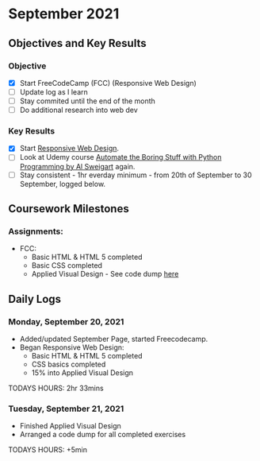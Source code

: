 # September 2021

## Objectives and Key Results

### Objective
- [X] Start FreeCodeCamp (FCC) (Responsive Web Design)
- [ ] Update log as I learn
- [ ] Stay commited until the end of the month
- [ ] Do additional research into web dev

### Key Results
- [X] Start [Responsive Web Design](https://www.freecodecamp.org/learn/responsive-web-design/).
- [ ] Look at Udemy course [Automate the Boring Stuff with Python Programming by Al Sweigart](https://www.udemy.com/course/automate/) again.
- [ ] Stay consistent - 1hr everday minimum - from 20th of September to 30 September, logged below.

## Coursework Milestones

### Assignments:
- FCC:
  - Basic HTML & HTML 5 completed
  - Basic CSS completed
  - Applied Visual Design - See code dump [here](https://github.com/mjll-codes/learning-tracker/tree/main/code-dump/applied-visual-design)

## Daily Logs
  
### Monday, September 20, 2021
  - Added/updated September Page, started Freecodecamp.
  - Began Responsive Web Design:
    - Basic HTML & HTML 5 completed
    - CSS basics completed
    - 15% into Applied Visual Design
    
  TODAYS HOURS: 2hr 33mins 
  
### Tuesday, September 21, 2021
  - Finished Applied Visual Design
  - Arranged a code dump for all completed exercises 
    
  TODAYS HOURS: +5min
